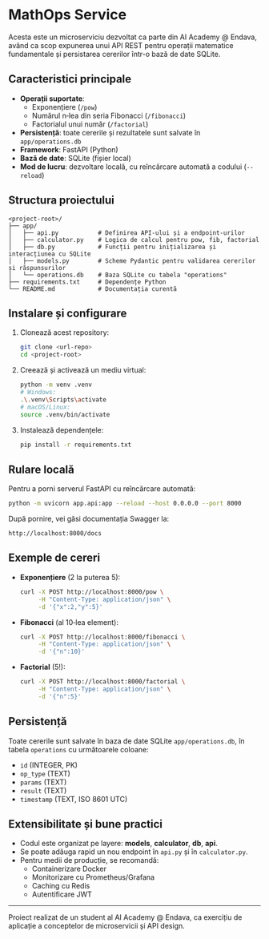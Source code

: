 # MathOps Service

Acesta este un microserviciu dezvoltat ca parte din AI Academy @ Endava, având ca scop expunerea unui API REST pentru operații matematice fundamentale și persistarea cererilor într-o bază de date SQLite.

## Caracteristici principale

- **Operații suportate**:
  - Exponențiere (`/pow`)
  - Numărul n‑lea din seria Fibonacci (`/fibonacci`)
  - Factorialul unui număr (`/factorial`)
- **Persistență**: toate cererile și rezultatele sunt salvate în `app/operations.db`
- **Framework**: FastAPI (Python)
- **Bază de date**: SQLite (fișier local)
- **Mod de lucru**: dezvoltare locală, cu reîncărcare automată a codului (`--reload`)

## Structura proiectului

```
<project-root>/
├── app/
│   ├── api.py           # Definirea API-ului și a endpoint-urilor
│   ├── calculator.py    # Logica de calcul pentru pow, fib, factorial
│   ├── db.py            # Funcții pentru inițializarea și interacțiunea cu SQLite
│   ├── models.py        # Scheme Pydantic pentru validarea cererilor și răspunsurilor
│   └── operations.db    # Baza SQLite cu tabela "operations"
├── requirements.txt     # Dependențe Python
└── README.md            # Documentația curentă
```

## Instalare și configurare

1. Clonează acest repository:
   ```bash
   git clone <url-repo>
   cd <project-root>
   ```
2. Creează și activează un mediu virtual:
   ```bash
   python -m venv .venv
   # Windows:
   .\.venv\Scripts\activate
   # macOS/Linux:
   source .venv/bin/activate
   ```
3. Instalează dependențele:
   ```bash
   pip install -r requirements.txt
   ```

## Rulare locală

Pentru a porni serverul FastAPI cu reîncărcare automată:

```bash
python -m uvicorn app.api:app --reload --host 0.0.0.0 --port 8000
```

După pornire, vei găsi documentația Swagger la:

```
http://localhost:8000/docs
```

## Exemple de cereri

- **Exponențiere** (2 la puterea 5):

  ```bash
  curl -X POST http://localhost:8000/pow \
       -H "Content-Type: application/json" \
       -d '{"x":2,"y":5}'
  ```

- **Fibonacci** (al 10‑lea element):

  ```bash
  curl -X POST http://localhost:8000/fibonacci \
       -H "Content-Type: application/json" \
       -d '{"n":10}'
  ```

- **Factorial** (5!):

  ```bash
  curl -X POST http://localhost:8000/factorial \
       -H "Content-Type: application/json" \
       -d '{"n":5}'
  ```

## Persistență

Toate cererile sunt salvate în baza de date SQLite `app/operations.db`, în tabela `operations` cu următoarele coloane:

- `id` (INTEGER, PK)
- `op_type` (TEXT)
- `params` (TEXT)
- `result` (TEXT)
- `timestamp` (TEXT, ISO 8601 UTC)

## Extensibilitate și bune practici

- Codul este organizat pe layere: **models**, **calculator**, **db**, **api**.
- Se poate adăuga rapid un nou endpoint în `api.py` și în `calculator.py`.
- Pentru medii de producție, se recomandă:
  - Containerizare Docker
  - Monitorizare cu Prometheus/Grafana
  - Caching cu Redis
  - Autentificare JWT

---

Proiect realizat de un student al AI Academy @ Endava, ca exercițiu de aplicație a conceptelor de microservicii și API design.

